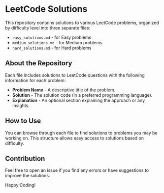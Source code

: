 # LeetCode Solutions

This repository contains solutions to various LeetCode problems, organized by difficulty level into three separate files:
- `easy_solutions.md` - for Easy problems
- `medium_solutions.md` - for Medium problems
- `hard_solutions.md` - for Hard problems

## About the Repository
Each file includes solutions to LeetCode questions with the following information for each problem:
- **Problem Name** - A descriptive title of the problem.
- **Solution** - The solution code (in a preferred programming language).
- **Explanation** - An optional section explaining the approach or any insights.

## How to Use
You can browse through each file to find solutions to problems you may be working on. This structure allows easy access to solutions based on difficulty.

## Contribution
Feel free to open an issue if you find any errors or have suggestions to improve the solutions. 

Happy Coding!

